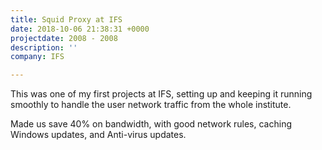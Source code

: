 ```yaml
---
title: Squid Proxy at IFS
date: 2018-10-06 21:38:31 +0000
projectdate: 2008 - 2008
description: ''
company: IFS

---
```

This was one of my first projects at IFS, setting up and keeping it running smoothly to handle the user network traffic from the whole institute.

Made us save 40% on bandwidth, with good network rules, caching Windows updates, and Anti-virus updates.